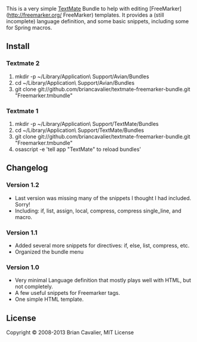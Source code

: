 This is a very simple [TextMate](http://www.macromates.com) Bundle to help with editing [FreeMarker](http://freemarker.org/ FreeMarker) templates.  It provides a (still incomplete) language definition, and some basic snippets, including some for Spring macros.

## Install
### Textmate 2

1. mkdir -p ~/Library/Application\ Support/Avian/Bundles
2. cd ~/Library/Application\ Support/Avian/Bundles
3. git clone git://github.com/briancavalier/textmate-freemarker-bundle.git "Freemarker.tmbundle"

### Textmate 1

1. mkdir -p ~/Library/Application\ Support/TextMate/Bundles
2. cd ~/Library/Application\ Support/TextMate/Bundles
3. git clone git://github.com/briancavalier/textmate-freemarker-bundle.git "Freemarker.tmbundle"
4. osascript -e 'tell app "TextMate" to reload bundles'

## Changelog

### Version 1.2

 * Last version was missing many of the snippets I thought I had included.  Sorry!
 * Including: if, list, assign, local, compress, compress single_line, and macro.

### Version 1.1

 * Added several more snippets for directives: if, else, list, compress, etc.
 * Organized the bundle menu

### Version 1.0

 * Very minimal Language definition that mostly plays well with HTML, but not completely.
 * A few useful snippets for Freemarker tags.
 * One simple HTML template.

## License

Copyright &copy; 2008-2013 Brian Cavalier, MIT License